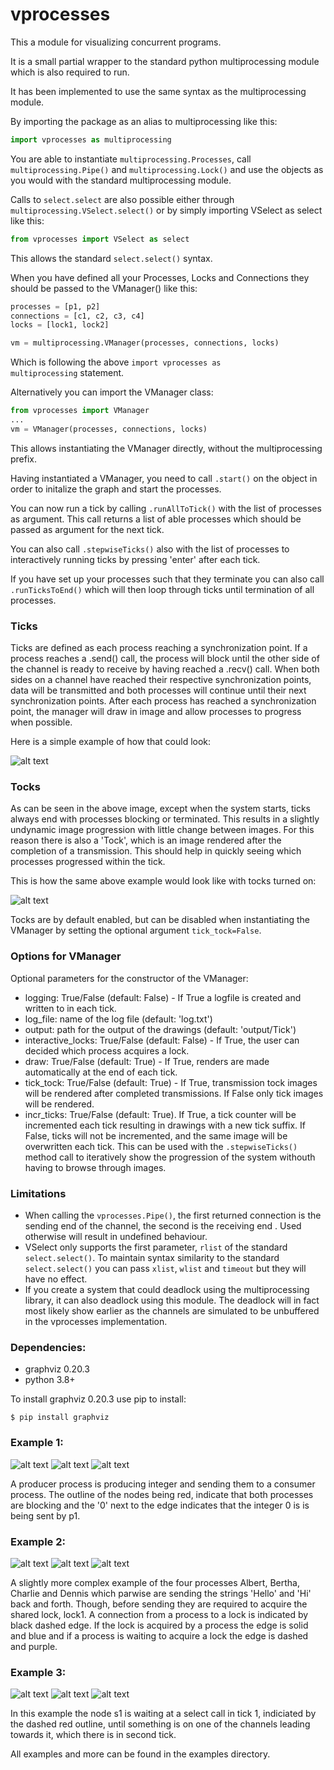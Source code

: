 # vprocesses
This a module for visualizing concurrent programs.

It is a small partial wrapper to the standard python multiprocessing module which is also required to run.

It has been implemented to use the same syntax as the multiprocessing module.

By importing the package as an alias to multiprocessing like this:
```python
import vprocesses as multiprocessing
```
You are able to instantiate <code>multiprocessing.Processes</code>, call <code>multiprocessing.Pipe()</code> and <code>multiprocessing.Lock()</code> and use the objects as you would with the standard multiprocessing module.

Calls to <code>select.select</code> are also possible either through <code>multiprocessing.VSelect.select()</code> or by simply importing VSelect as select like this:
```python
from vprocesses import VSelect as select
```
This allows the standard <code>select.select()</code> syntax.

When you have defined all your Processes, Locks and Connections they should be passed to the VManager() like this:
```python
processes = [p1, p2]
connections = [c1, c2, c3, c4]
locks = [lock1, lock2]

vm = multiprocessing.VManager(processes, connections, locks)
```
Which is following the above <code>import vprocesses as multiprocessing</code> statement.

Alternatively you can import the VManager class:
```python
from vprocesses import VManager
...
vm = VManager(processes, connections, locks)
```
This allows instantiating the VManager directly, without the multiprocessing prefix.

Having instantiated a VManager, you need to call <code>.start()</code> on the object in order to initalize the graph and start the processes.

You can now run a tick by calling <code>.runAllToTick()</code> with the list of processes as argument. This call returns a list of able processes which should be passed as argument for the next tick.

You can also call <code>.stepwiseTicks()</code> also with the list of processes to interactively running ticks by pressing 'enter' after each tick.

If you have set up your processes such that they terminate you can also call <code>.runTicksToEnd()</code> which will then loop through ticks until termination of all processes.

### Ticks
Ticks are defined as each process reaching a synchronization point. If a process reaches a .send() call, the process will block until the other side of the channel is ready to receive by having reached a .recv() call. When both sides on a channel have reached their respective synchronization points, data will be transmitted and both processes will continue until their next synchronization points. After each process has reached a synchronization point, the manager will draw in image and allow processes to progress when possible.

Here is a simple example of how that could look:

![alt text](https://github.com/kbobkpop/vprocesses/blob/master/nodes_edges_images/simpleExampleTick.png?raw=true)

### Tocks
As can be seen in the above image, except when the system starts, ticks always end with processes blocking or terminated. This results in a slightly undynamic image progression with little change between images.
For this reason there is also a 'Tock', which is an image rendered after the completion of a transmission. This should help in quickly seeing which processes progressed within the tick.

This is how the same above example would look like with tocks turned on:

![alt text](https://github.com/kbobkpop/vprocesses/blob/master/nodes_edges_images/simpleExample.png?raw=true)

Tocks are by default enabled, but can be disabled when instantiating the VManager by setting the optional argument <code>tick_tock=False</code>.

### Options for VManager
Optional parameters for the constructor of the VManager:
 - logging: True/False (default: False) - If True a logfile is created and written to in each tick.
 - log_file: name of the log file (default: 'log.txt')
 - output: path for the output of the drawings (default: 'output/Tick')
 - interactive_locks: True/False (default: False) - If True, the user can decided which process acquires a lock.
 - draw: True/False (default: True) - If True, renders are made automatically at the end of each tick.
 - tick_tock: True/False (default: True) - If True, transmission tock images will be rendered after completed transmissions. If False only tick images will be rendered.
 - incr_ticks: True/False (default: True). If True, a tick counter will be incremented each tick resulting in drawings with a new tick suffix. If False, ticks will not be incremented, and the same image will be overwritten each tick. This can be used with the <code>.stepwiseTicks()</code> method call to iteratively show the progression of the system withouth having to browse through images.

### Limitations
 - When calling the <code>vprocesses.Pipe()</code>, <bold> the first returned connection is the sending end of the channel, the second is the receiving end </code>. Used otherwise will result in undefined behaviour.
 - VSelect only supports the first parameter, <code>rlist</code> of the standard <code>select.select()</code>. To maintain syntax similarity to the standard <code>select.select()</code> you can pass <code>xlist</code>, <code>wlist</code> and <code>timeout</code> but they will have no effect.
 - If you create a system that could deadlock using the multiprocessing library, it can also deadlock using this module. The deadlock will in fact most likely show earlier as the channels are simulated to be unbuffered in the vprocesses implementation.

### Dependencies:

- graphviz 0.20.3
- python 3.8+

To install graphviz 0.20.3 use pip to install:

<code>$ pip install graphviz</code>

### Example 1:

![alt text](https://github.com/kbobkpop/vprocesses/blob/master/examples/producerConsumer/Tick_0.png?raw=true)
![alt text](https://github.com/kbobkpop/vprocesses/blob/master/examples/producerConsumer/Tick_1.png?raw=true)
![alt text](https://github.com/kbobkpop/vprocesses/blob/master/examples/producerConsumer/Tick_2.png?raw=true)

A producer process is producing integer and sending them to a consumer process. The outline of the nodes being red, indicate that both processes are blocking and the '0' next to the edge indicates that the integer 0 is is being sent by p1.

### Example 2:

![alt text](https://github.com/kbobkpop/vprocesses/blob/master/examples/lockedPingPong/Tick_0.png?raw=true)
![alt text](https://github.com/kbobkpop/vprocesses/blob/master/examples/lockedPingPong/Tick_1.png?raw=true)
![alt text](https://github.com/kbobkpop/vprocesses/blob/master/examples/lockedPingPong/Tick_2.png?raw=true)

A slightly more complex example of the four processes Albert, Bertha, Charlie and Dennis which parwise are sending the strings 'Hello' and 'Hi' back and forth. Though, before sending they are required to acquire the shared lock, lock1. A connection from a process to a lock is indicated by black dashed edge. If the lock is acquired by a process the edge is solid and blue and if a process is waiting to acquire a lock the edge is dashed and purple.

### Example 3:

![alt text](https://github.com/kbobkpop/vprocesses/blob/master/examples/select/Tick_0.png?raw=true)
![alt text](https://github.com/kbobkpop/vprocesses/blob/master/examples/select/Tick_1.png?raw=true)
![alt text](https://github.com/kbobkpop/vprocesses/blob/master/examples/select/Tick_2.png?raw=true)

In this example the node s1 is waiting at a select call in tick 1, indiciated by the dashed red outline, until something is on one of the channels leading towards it, which there is in second tick.

All examples and more can be found in the examples directory.
